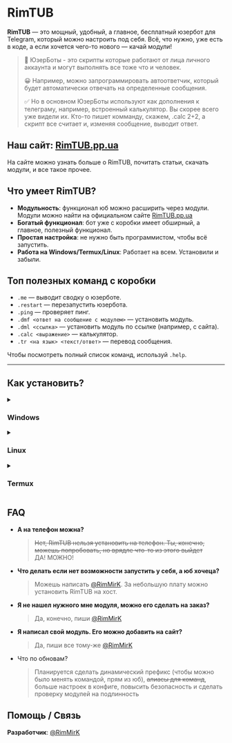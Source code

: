 # RimTUB

**RimTUB** — это мощный, удобный, а главное, бесплатный юзербот для Telegram, который можно настроить под себя. Всё, что нужно, уже есть в коде, а если хочется чего-то нового — качай модули!

> 🤖 ЮзерБоты - это скрипты которые работают от лица личного аккаунта и могут выполнять все тоже что и человек.
>
> 😀 Например, можно запрограммировать автоответчик, который будет автоматически отвечать на определенные сообщения.
>
> ✅ Но в основном ЮзерБоты используют как дополнения к телеграму, например, встроенный калькулятор. Вы скорее всего уже видели их. Кто-то пишет комманду, скажем, .calc 2+2, а скрипт все считает и, изменяя сообщение, выводит ответ.


## Наш сайт: [RimTUB.pp.ua](https://rimtub.pp.ua)

На сайте можно узнать больше о RimTUB, почитать статьи, скачать модули, и все такое прочее.


## Что умеет RimTUB?

- **Модульность**: функционал юб можно расширить через модули. Модули можно найти на официальном сайте [RimTUB.pp.ua](https://rimtub.pp.ua)
- **Богатый функционал**: бот уже с коробки имеет обширный, а главное, полезный функционал.
- **Простая настройка**: не нужно быть программистом, чтобы всё запустить.
- **Работа на Windows/Termux/Linux**: Работает на всем. Установили и забыли. 

## Топ полезных команд с коробки

- `.me` — выводит сводку о юзерботе.
- `.restart` — перезапустить юзербота.
- `.ping` — проверяет пинг.
- `.dmf <ответ на сообщение с модулем>` — установить модуль.
- `.dml <ссылка>` — установить модуль по ссылке (например, с сайта).
- `.calc <выражение>` — калькулятор.
- `.tr <на язык> <текст/ответ>` — перевод сообщения.

Чтобы посмотреть полный список команд, используй `.help`.

---

## Как установить?

<details>
<summary>
   
### Windows
   
</summary>


### 1. Скачиваем RimTUB
Зайди на страницу [релизов проекта](https://github.com/RimTUB/RimTUB/releases) и скачай последнюю версию. Файл для скачивания находится в разделе Assets. Это архив, в котором всё уже готово к установке.

Распакуй архив в любую папку. Например, создай папку `RimTUB` на рабочем столе.

### 2. Создаем и настраиваем бота в Telegram

1. Найди бота [BotFather](https://t.me/BotFather).
2. Введи команду `/newbot` и придумай имя и юзернейм для бота. Например, <ваш_ник>_RimTUB_userbot
3. В большом сообщении от бота найди токен (token to access the HTTP API). Он выглядит как куча случайных символов, как будто кот по клавиатуре прошелся. Сохрани его — он понадобится.
4. Включи inline-режим для бота. Без этого юб будет работать некорректно:
   - Введи команду `/mybots`.
   - Выбери только что созданного бота
   - `Bot Settings`
   - `Inline Mode`
   - `Turn on`

    вот и все, инлайн мод включен

### 3. Настраиваем конфиг

1. Найди файл `config/user_config.py` в папке, куда ты распаковал(а) архив.
2. Открой его через текстовый редактор (например, Блокнот).
3. Вставь данные по примерам в файле:\
   Обязательное:
   - Твои номера телефонов, на которые зарегистрированы аккаунты Telegram
   - Токен бота (`BOT_TOKEN`).
   
     

### 4. Устанавливаем Python

1. Скачай Python версии 3.11.x (Именно 3.11! Это важно!) с [официального сайта](https://www.python.org/).
2. При установке обязательно поставь галочку "Add Python to PATH".

### 5. Подготавливаем виртуальное окружение

1. Открой консоль (Win+R -> "cmd" -> Enter).
2. Перейди в папку с ботом.
   ```
   cd С:\Users\PC\Desktop\RimTUB
   ```
3. Создай виртуальное окружение:
   ```
   python -m venv .venv
   ```
4. Активируй его:
   ```
   .venv\Scripts\activate.bat
   ```

### 6. Устанавливаем зависимости

В той же консоли выполни команду:
``` 
 pip install -r requirements.txt
```

### 7. Запускаем бота

Запускай бота командой:
```
python main.py
```
Если всё прошло успешно, в консоли появится загрузка

### 8. Логинимся

Тебе в телеграм должен прийти 5-значный код. Введи его
Если у тебя стоит пароль, его тоже введи (будет казаться будто ничего не печатается, но это не так, просто пиши свой пароль)
Повтори операцию с другими акками, если они есть

### 9. Наслаждайся

Ура-ура! RimTUB Установлен, настроен, и запушен!


</details>

<details>
<summary>

### Linux

</summary>

Скоро будет инструкция для линукса

</details>


<details>
<summary>

### Termux

</summary>

​
1. Создаем и настраиваем бота в Telegram
Найди бота BotFather.

Введи команду /newbot и придумай имя и юзернейм для бота. Например, <ваш_ник>_RimTUB_userbot

В большом сообщении от бота найди токен (token to access the HTTP API). Он выглядит как куча случайных символов, как будто кот по клавиатуре прошелся. Сохрани его — он понадобится.

Включи inline-режим для бота. Без этого юб будет работать некорректно:

- Введи команду /mybots.
- Выбери только что созданного бота
- Bot Settings
- Inline Mode
- Turn on
вот и все, инлайн мод включен

2. Установка Termux
Скачай и установи Termux, например, из Play Market'a

3. Запуск Termux
Открой Termux. Разреши отправлять уведомления.

4. Установка ЮБ и библиотек
Вводи по очереди такие команды:
   - `pkg install git -y`
   - `pkg install python3 -y`
   - `git clone https://github.com/RimTUB/RimTUB`
   - `cd RimTUB`
   - `source termux.sh`

5. Настройка конфига
Пиши `nano config/user_config.py`
Впиши в файл свои данные (номер(а) телефона(ов), токен бота)
!! Обязательно поставь параметры `PLAY_SOUND` и `SHOW_NOTIFICATION` в значение `False` !!
Остальное настрой как сам пожелаешь
Сохрани файл: Нажми кнопку `Ctrl` и на клавиатуре нажми английскую `S`. Потом таким-же способом выйди, зажав `Ctrl` + `X`.

6. Запуск
Запускай ЮБ командой `python main.py`

7. Логин
Тебе в телеграм должен прийти 5-значный код. Введи его Если у тебя стоит пароль, его тоже введи (будет казаться будто ничего не печатается, но это не так, просто пиши свой пароль) Повтори операцию с другими акками, если они есть

После входа дождись полной загрузки юб (первый раз будет загружаться долго)

8. Наслаждение
Ура-ура! RimTUB Установлен, настроен, и запушен!


</details>


## FAQ

- **А на телефон можна?**
  > <del>Нет, RimTUB нельзя установить на телефон. Ты, конечно, можешь попробовать, но врядле что-то из этого выйдет</del>\
  > ДА! МОЖНО!
- **Что делать если нет возможности запустить у себя, а юб хочеца?**
  > Можешь написать [@RimMirK](https://t.me/RimMirK). За небольшую плату можно установить RimTUB на хост.
- **Я не нашел нужного мне модуля, можно его сделать на заказ?**
  > Да, конечно, пиши [@RimMirK](https://t.me/RimMirK)
- **Я написал свой модуль. Его можно добавить на сайт?**
  > Да, пиши все тому-же [@RimMirK](https://t.me/RimMirK)
- Что по обновам?
  > Планируется сделать динамический префикс (чтобы можно было менять командой, прям из юб), <del>алиасы для команд</del>, больше настроек в конфиге, повысить безопасность и сделать проверку модулей на подлинность

## Помощь / Связь

**Разработчик**: [@RimMirK](https://t.me/RimMirK)
